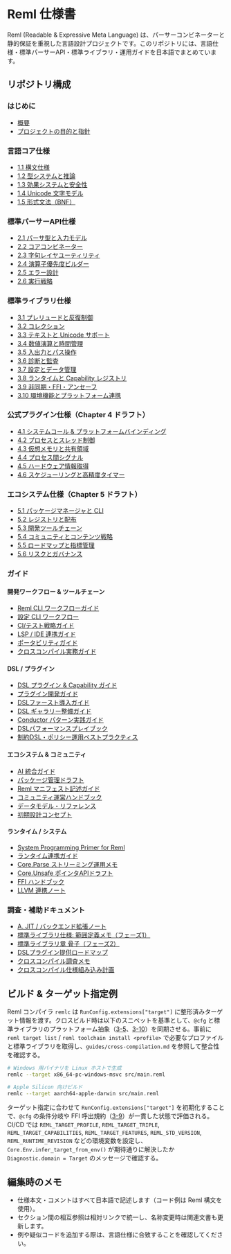# Reml 仕様書

Reml (Readable & Expressive Meta Language) は、パーサーコンビネーターと静的保証を重視した言語設計プロジェクトです。このリポジトリには、言語仕様・標準パーサーAPI・標準ライブラリ・運用ガイドを日本語でまとめています。

## リポジトリ構成

### はじめに

- [概要](0-1-overview.md)
- [プロジェクトの目的と指針](0-2-project-purpose.md)

### 言語コア仕様

- [1.1 構文仕様](1-1-syntax.md)
- [1.2 型システムと推論](1-2-types-Inference.md)
- [1.3 効果システムと安全性](1-3-effects-safety.md)
- [1.4 Unicode 文字モデル](1-4-test-unicode-model.md)
- [1.5 形式文法（BNF）](1-5-formal-grammar-bnf.md)

### 標準パーサーAPI仕様

- [2.1 パーサ型と入力モデル](2-1-parser-type.md)
- [2.2 コアコンビネーター](2-2-core-combinator.md)
- [2.3 字句レイヤユーティリティ](2-3-lexer.md)
- [2.4 演算子優先度ビルダー](2-4-op-builder.md)
- [2.5 エラー設計](2-5-error.md)
- [2.6 実行戦略](2-6-execution-strategy.md)

### 標準ライブラリ仕様

- [3.1 プレリュードと反復制御](3-1-core-prelude-iteration.md)
- [3.2 コレクション](3-2-core-collections.md)
- [3.3 テキストと Unicode サポート](3-3-core-text-unicode.md)
- [3.4 数値演算と時間管理](3-4-core-numeric-time.md)
- [3.5 入出力とパス操作](3-5-core-io-path.md)
- [3.6 診断と監査](3-6-core-diagnostics-audit.md)
- [3.7 設定とデータ管理](3-7-core-config-data.md)
- [3.8 ランタイムと Capability レジストリ](3-8-core-runtime-capability.md)
- [3.9 非同期・FFI・アンセーフ](3-9-core-async-ffi-unsafe.md)
- [3.10 環境機能とプラットフォーム連携](3-10-core-env.md)

### 公式プラグイン仕様（Chapter 4 ドラフト）

- [4.1 システムコール & プラットフォームバインディング](4-1-system-plugin.md)
- [4.2 プロセスとスレッド制御](4-2-process-plugin.md)
- [4.3 仮想メモリと共有領域](4-3-memory-plugin.md)
- [4.4 プロセス間シグナル](4-4-signal-plugin.md)
- [4.5 ハードウェア情報取得](4-5-hardware-plugin.md)
- [4.6 スケジューリングと高精度タイマー](4-6-realtime-plugin.md)

### エコシステム仕様（Chapter 5 ドラフト）

- [5.1 パッケージマネージャと CLI](5-1-package-manager-cli.md)
- [5.2 レジストリと配布](5-2-registry-distribution.md)
- [5.3 開発ツールチェーン](5-3-developer-toolchain.md)
- [5.4 コミュニティとコンテンツ戦略](5-4-community-content.md)
- [5.5 ロードマップと指標管理](5-5-roadmap-metrics.md)
- [5.6 リスクとガバナンス](5-6-risk-governance.md)

### ガイド

#### 開発ワークフロー & ツールチェーン

- [Reml CLI ワークフローガイド](guides/cli-workflow.md)
- [設定 CLI ワークフロー](guides/config-cli.md)
- [CI/テスト戦略ガイド](guides/ci-strategy.md)
- [LSP / IDE 連携ガイド](guides/lsp-integration.md)
- [ポータビリティガイド](guides/portability.md)
- [クロスコンパイル実務ガイド](guides/cross-compilation.md)

#### DSL / プラグイン

- [DSL プラグイン & Capability ガイド](guides/DSL-plugin.md)
- [プラグイン開発ガイド](guides/plugin-authoring.md)
- [DSLファースト導入ガイド](guides/dsl-first-guide.md)
- [DSL ギャラリー整備ガイド](guides/dsl-gallery.md)
- [Conductor パターン実践ガイド](guides/conductor-pattern.md)
- [DSLパフォーマンスプレイブック](guides/dsl-performance-playbook.md)
- [制約DSL・ポリシー運用ベストプラクティス](guides/constraint-dsl-best-practices.md)

#### エコシステム & コミュニティ

- [AI 統合ガイド](guides/ai-integration.md)
- [パッケージ管理ドラフト](guides/package-management.md)
- [Reml マニフェスト記述ガイド](guides/manifest-authoring.md)
- [コミュニティ運営ハンドブック](guides/community-handbook.md)
- [データモデル・リファレンス](guides/data-model-reference.md)
- [初期設計コンセプト](guides/early-design-concepts.md)

#### ランタイム / システム

- [System Programming Primer for Reml](guides/system-programming-primer.md)
- [ランタイム連携ガイド](guides/runtime-bridges.md)
- [Core.Parse ストリーミング運用メモ](guides/core-parse-streaming.md)
- [Core.Unsafe ポインタAPIドラフト](guides/core-unsafe-ptr-api-draft.md)
- [FFI ハンドブック](guides/reml-ffi-handbook.md)
- [LLVM 連携ノート](guides/llvm-integration-notes.md)

### 調査・補助ドキュメント

- [A. JIT / バックエンド拡張ノート](notes/a-jit.md)
- [標準ライブラリ仕様: 範囲定義メモ（フェーズ1）](notes/core-library-scope.md)
- [標準ライブラリ章 骨子（フェーズ2）](notes/core-library-outline.md)
- [DSLプラグイン提供ロードマップ](notes/dsl-plugin-roadmap.md)
- [クロスコンパイル調査メモ](notes/cross-compilation-spec-intro.md)
- [クロスコンパイル仕様組み込み計画](notes/cross-compilation-spec-update-plan.md)

## ビルド & ターゲット指定例

Reml コンパイラ `remlc` は `RunConfig.extensions["target"]` に整形済みターゲット情報を渡す。クロスビルド時は以下のスニペットを基準として、`@cfg` と標準ライブラリのプラットフォーム抽象（[3-5](3-5-core-io-path.md)、[3-10](3-10-core-env.md)）を同期させる。事前に `reml target list` / `reml toolchain install <profile>` で必要なプロファイルと標準ライブラリを取得し、`guides/cross-compilation.md` を参照して整合性を確認する。

```bash
# Windows 用バイナリを Linux ホストで生成
remlc --target x86_64-pc-windows-msvc src/main.reml

# Apple Silicon 向けビルド
remlc --target aarch64-apple-darwin src/main.reml
```

ターゲット指定に合わせて `RunConfig.extensions["target"]` を初期化することで、`@cfg` の条件分岐や FFI 呼出規約（[3-9](3-9-core-async-ffi-unsafe.md)）が一貫した状態で評価される。CI/CD では `REML_TARGET_PROFILE`, `REML_TARGET_TRIPLE`, `REML_TARGET_CAPABILITIES`, `REML_TARGET_FEATURES`, `REML_STD_VERSION`, `REML_RUNTIME_REVISION` などの環境変数を設定し、`Core.Env.infer_target_from_env()` が期待通りに解決したか `Diagnostic.domain = Target` のメッセージで確認する。


## 編集時のメモ

- 仕様本文・コメントはすべて日本語で記述します（コード例は Reml 構文を使用）。
- セクション間の相互参照は相対リンクで統一し、名称変更時は関連文書も更新します。
- 例や疑似コードを追加する際は、言語仕様に合致することを確認してください。
